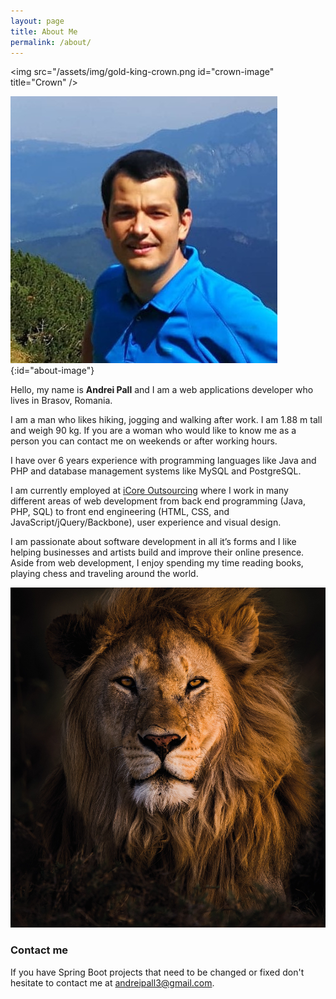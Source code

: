 ```yaml
---
layout: page
title: About Me
permalink: /about/
---
```

<img src="/assets/img/gold-king-crown.png id="crown-image" title="Crown" />
                                                                    
![Andrei Pall](/assets/img/andrei.jpg){:id="about-image"}

Hello, my name is <strong>Andrei Pall</strong> and I am a web applications developer who lives in Brasov, Romania.

I am a man who likes hiking, jogging and walking after work. I am 1.88 m tall and weigh 90 kg. If you are a woman who would like to know me as a person you can contact me on weekends or after working hours.

I have over 6 years experience with programming languages like Java and PHP and database management systems like MySQL and PostgreSQL.

I am currently employed at <a href="https://www.icore.ro" target="_blank">iCore Outsourcing</a> where I work in many different areas of web development from back end programming (Java, PHP, SQL) to front end engineering (HTML, CSS, and JavaScript/jQuery/Backbone), user experience and visual design.

I am passionate about software development in all it’s forms and I like helping businesses and artists build and improve their online presence. Aside from web development, I enjoy spending my time reading books, playing chess and traveling around the world.

<img src="/assets/img/lion.jpg" id="lion-image" title="Lion" />

### Contact me

If you have Spring Boot projects that need to be changed or fixed don't hesitate to contact me at <a href="mailto:andreipall3@gmail.com">andreipall3@gmail.com</a>.
